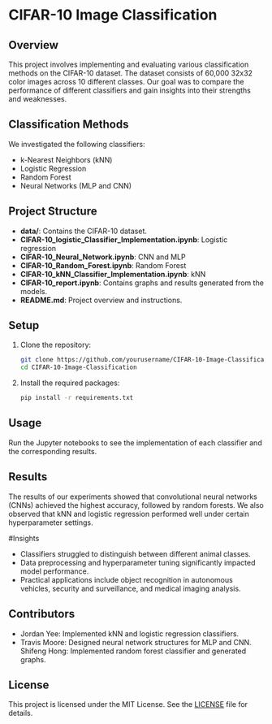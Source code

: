 # CIFAR-10 Image Classification

## Overview
This project involves implementing and evaluating various classification methods on the CIFAR-10 dataset. The dataset consists of 60,000 32x32 color images across 10 different classes. Our goal was to compare the performance of different classifiers and gain insights into their strengths and weaknesses.

## Classification Methods
We investigated the following classifiers:
- k-Nearest Neighbors (kNN)
- Logistic Regression
- Random Forest
- Neural Networks (MLP and CNN)

## Project Structure
- **data/**: Contains the CIFAR-10 dataset.
- **CIFAR-10_logistic_Classifier_Implementation.ipynb**: Logistic regression
- **CIFAR-10_Neural_Network.ipynb**: CNN and MLP
- **CIFAR-10_Random_Forest.ipynb**: Random Forest
- **CIFAR-10_kNN_Classifier_Implementation.ipynb**: kNN
- **CIFAR-10_report.ipynb**: Contains graphs and results generated from the models.
- **README.md**: Project overview and instructions.

## Setup
1. Clone the repository:
   ```bash
   git clone https://github.com/yourusername/CIFAR-10-Image-Classification.git
   cd CIFAR-10-Image-Classification
2. Install the required packages:
   ```bash
   pip install -r requirements.txt

## Usage
Run the Jupyter notebooks to see the implementation of each classifier and the corresponding results.

## Results
The results of our experiments showed that convolutional neural networks (CNNs) achieved the highest accuracy, followed by random forests. We also observed that kNN and logistic regression performed well under certain hyperparameter settings.

#Insights 
- Classifiers struggled to distinguish between different animal classes.
- Data preprocessing and hyperparameter tuning significantly impacted model performance.
- Practical applications include object recognition in autonomous vehicles, security and surveillance, and medical imaging analysis.

## Contributors
- Jordan Yee: Implemented kNN and logistic regression classifiers.
- Travis Moore: Designed neural network structures for MLP and CNN.
 Shifeng Hong: Implemented random forest classifier and generated graphs.

## License
This project is licensed under the MIT License. See the [LICENSE](LICENSE) file for details.
